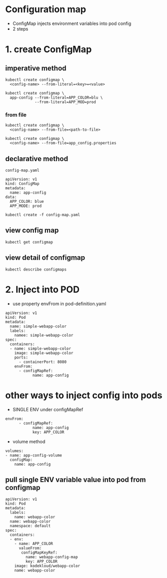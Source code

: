 # Configuration map

* ConfigMap injects environment variables into pod config
* 2 steps

# 1. create ConfigMap

## imperative method
```
kubectl create configmap \
  <config-name> --from-literal=<key>=<value>

```
```
kubectl create configmap \
  app-config --from-literal=APP_COLOR=blu \
             --from-literal=APP_MOD=prod

```
### from file
```
kubectl create configmap \
  <config-name> --from-file=<path-to-file>

```
```
kubectl create configmap \
  <config-name> --from-file=app_config.properties

```

## declarative method
`config-map.yaml`
```
apiVersion: v1
kind: ConfigMap
metadata:
  name: app-config
data:
  APP_COLOR: blue
  APP_MODE: prod
```

`kubectl create -f config-map.yaml`

## view config map
`kubectl get configmap`
## view detail of configmap
`kubectl describe configmaps`

# 2. Inject into POD

* use property envFrom in pod-definition.yaml

```
apiVersion: v1
kind: Pod 
metadata:
  name: simple-webapp-color
  labels:
    namee: simple-webapp-color
spec:
  containers:
  - name: simple-webapp-color
    image: simple-webapp-color
    ports:
      - containerPort: 8080
    envFrom:
      - configMapRef:
            name: app-config
```

# other ways to inject config into pods
* SINGLE ENV under configMapRef
```
envFrom:
      - configMapRef:
            name: app-config
            key: APP_COLOR
```
* volume method
```
volumes:
- name: app-config-volume
  configMap:
    name: app-config
```
## pull single ENV variable value into pod from configmap
```
apiVersion: v1
kind: Pod
metadata:
  labels:
    name: webapp-color
  name: webapp-color
  namespace: default
spec:
  containers:
  - env:
    - name: APP_COLOR
      valueFrom:
       configMapKeyRef:
         name: webapp-config-map
         key: APP_COLOR
    image: kodekloud/webapp-color
    name: webapp-color
```